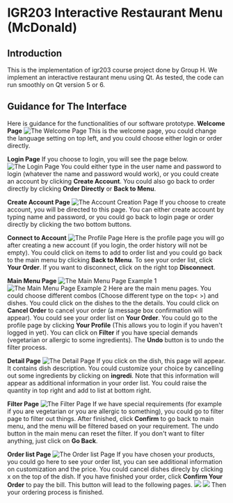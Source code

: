 # IGR203 Interactive Restaurant Menu (McDonald)

## Introduction
This is the implementation of igr203 course project done by Group H. We implement an interactive restaurant menu using Qt. As tested, the code can run smoothly on Qt version 5 or 6.

## Guidance for The Interface
Here is guidance for the functionalities of our software prototype.
**Welcome Page**
![The Welcome Page](./image/welcome.png)
This is the welcome page, you could change the language setting on top left, and you could choose either login or order directly.

**Login Page**
If you choose to login, you will see the page below.
![The Login Page](./image/login.png)
You could either type in the user name and password to login (whatever the name and password would work), or you could create an account by clicking **Create Account**. You could also go back to order directly by clicking **Order Directly** or **Back to Menu**.

**Create Account Page**
![The Account Creation Page](./image/account.png)
If you choose to create account, you will be directed to this page. You can either create account by typing name and password, or you could go back to login page or order directly by clicking the two bottom buttons.

**Connect to Account**
![The Profile Page](./image/home.png)
Here is the profile page you will go after creating a new account (if you login, the order history will not be empty). You could click on items to add to order list and you could go back to the main menu by clicking **Back to Menu**. To see your order list, click **Your Order**. If you want to disconnect, click on the right top **Disconnect**.

**Main Menu Page**
![The Main Menu Page Example 1](./image/menu0.png)
![The Main Menu Page Example 2](./image/menu1.png)
Here are the main menu pages. You could choose different combos (Choose different type on the top< >) and dishes. You could click on the dishes to the the details. You could click on **Cancel Order**  to cancel your order (a message box confirmation will appear). You could see your order list on **Your Order**. You could go to the profile page by clicking **Your Profile** (This allows you to login if you haven't logged in yet). You can click on **Filter** if you have special demands (vegetarian or allergic to some ingredients). The **Undo** button is to undo the filter process.

**Detail Page**
![The Detail Page](./image/detail.png)
If you click on the dish, this page will appear. It contains dish description. You could customize your choice by cancelling out some ingredients by clicking on **ingredi**. Note that this information will appear as additional information in your order list. You could raise the quantity in top right and add to list at bottom right.

**Filter Page**
![The Filter Page](./image/Filter.png)
If we have special requirements (for example if you are vegetarian or you are allergic to something), you could go to filter page to filter out things. After finished, click **Confirm** to go back to main menu, and the menu will be filtered based on your requirement. The undo button in the main menu can reset the filter. If you don't want to filter anything, just click on **Go Back**.

**Order list Page**
![The Order list Page](./image/list.png)
If you have chosen your products, you could go here to see your order list, you can see additional information on customization and the price. You could cancel dishes direcly by clicking x on the top of the dish. If you have finished your order, click **Confirm Your Order** to pay the bill. This button will lead to the following pages.
![](./image/eatin.png)
![](./image/pay.png)
Then your ordering process is finished.